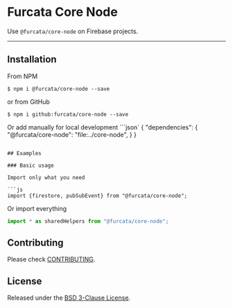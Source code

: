 # Furcata Core Node

Use `@furcata/core-node` on Firebase projects.

------

## Installation

From NPM

```shell
$ npm i @furcata/core-node --save
```

or from GitHub

```shell
$ npm i github:furcata/core-node --save
```

Or add manually for local development
```json`
{
  "dependencies": {
    "@furcata/core-node": "file:../core-node",
  }
}
```

## Examples

### Basic usage

Import only what you need

```js
import {firestore, pubSubEvent} from "@furcata/core-node";
```

Or import everything

```js
import * as sharedHelpers from "@furcata/core-node";
```

## Contributing

Please check [CONTRIBUTING](CONTRIBUTING.md).

## License

Released under the [BSD 3-Clause License](LICENSE.md).
